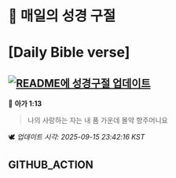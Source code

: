 # 🙏 매일의 성경 구절
# [Daily Bible verse]
## [![README에 성경구절 업데이트](https://github.com/DONGSUKA/first_test/actions/workflows/update-readme-bible.yml/badge.svg)](https://github.com/DONGSUKA/first_test/actions/workflows/update-readme-bible.yml)
<!-- START_BIBLE_VERSE -->
📖 **아가 1:13**
> 나의 사랑하는 자는 내 품 가운데 몰약 향주머니요

🕊️ _업데이트 시각: 2025-09-15 23:42:16 KST_
  <!-- END_BIBLE_VERSE -->
## GITHUB_ACTION
